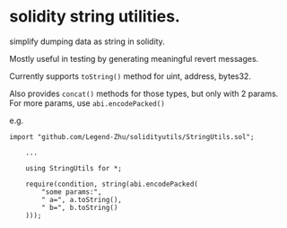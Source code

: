 # solidity string utilities.

simplify dumping data as string in solidity.

Mostly useful in testing by generating meaningful revert messages.

Currently supports `toString()` method for uint, address, bytes32.

Also provides `concat()` methods for those types, but only with 2 params.
For more params, use `abi.encodePacked()`

e.g.

```solidity
import "github.com/Legend-Zhu/solidityutils/StringUtils.sol";

    ...

    using StringUtils for *;

    require(condition, string(abi.encodePacked( 
        "some params:",
        " a=", a.toString(),
        " b=", b.toString()
    )));

```


